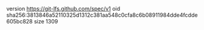 version https://git-lfs.github.com/spec/v1
oid sha256:3813846a52110325d1312c381aa548c0cfa8c6b08911984dde4fcdde605bc828
size 1309
